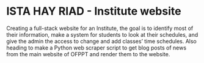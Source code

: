 # ISTA HAY RIAD - Institute website
 Creating a full-stack website for an Institute, the goal is to identify most of their information, make a system for students to look at their schedules, and give the admin the access to change and add classes’ time schedules. Also heading to make a Python web scraper script to get blog posts of news from the main website of OFPPT and render them to the website.
